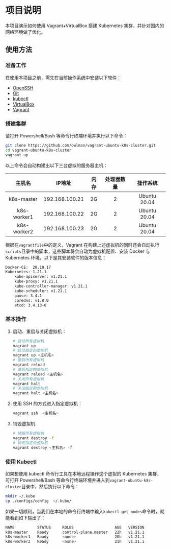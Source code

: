 # 项目说明

本项目演示如何使用 Vagrant+VirtualBox 搭建 Kubernetes 集群，并针对国内的网络环境做了优化。

## 使用方法

### 准备工作

在使用本项目之前，需先在当前操作系统中安装以下软件：

- [OpenSSH](https://www.openssh.com/)
- [Git](https://git-scm.com/)
- [kubectl](https://kubernetes.io/zh-cn/docs/tasks/tools/#kubectl)
- [VirtualBox](https://www.virtualbox.org/wiki/Downloads)
- [Vagrant](https://www.vagrantup.com/docs/installation)

### 搭建集群

请打开 Powershell/Bash 等命令行终端环境并执行以下命令：

```bash
git clone https://github.com/owlman/vagrant-ubuntu-k8s-cluster.git
cd vagrant-ubuntu-k8s-cluster
vagrant up
```

以上命令会自动构建出以下三台虚拟的服务器主机：

|   主机名    |     IP地址     | 内存 | 处理器数量 |   操作系统   |
| :---------: | :------------: | :--: | :--------: | :----------: |
| k8s-master  | 192.168.100.21 |  2G  |     2      | Ubuntu 20.04 |
| k8s-worker1 | 192.168.100.22 |  2G  |     2      | Ubuntu 20.04 |
| k8s-worker2 | 192.168.100.23 |  2G  |     2      | Ubuntu 20.04 |

根据在`vagrantfile`中的定义，Vagrant 在构建上述虚拟机的同时还会自动执行`scripts`目录中的脚本，这些脚本将会自动为虚拟机配置、安装 Docker 与 Kubernetes 环境，以下是其安装软件的版本信息：

```bash
Docker-CE:  20.10.17
Kubernetes: 1.21.1
    kube-apiserver: v1.21.1
    kube-proxy: v1.21.1
    kube-controller-manager: v1.21.1
    kube-scheduler: v1.21.1
    pause: 3.4.1
    coredns: v1.8.0
    etcd: 3.4.13-0  
```

### 基本操作

1. 启动、重启与关闭虚拟机：

    ```bash
    # 启动所有虚拟机
    vagrant up
    # 启动指定的虚拟机
    vagrant up <主机名>
    # 重启所有虚拟机
    vagrant reload
    # 重启指定的虚拟机
    vagrant reload <主机名>
    # 关闭所有虚拟机
    vagrant halt
    # 关闭指定的虚拟机
    vagrant halt <主机名>
    ```

2. 使用 SSH 的方式进入指定虚拟机：

    ```bash
    vagrant ssh  <主机名>
    ```

3. 销毁虚拟机

    ```bash
    # 销毁所有虚拟机
    vagrant destroy -f
    # 销毁指定的虚拟机
    vagrant destroy <主机名> -f
    ```

### 使用 Kubectl

如果想使用 kubectl 命令行工具在本地远程操作这个虚拟的 Kubernetes 集群，可打开 Powershell/Bash 等命令行终端环境并进入到`vagrant-ubuntu-k8s-cluster`目录中，然后执行以下命令：

```bash
mkdir ~/.kube
cp ./configs/config  ~/.kube/
```

如果一切顺利，当我们在本地的命令行终端中输入`kubectl get nodes`命令时，就能看到如下输出了：

```bash
NAME          STATUS     ROLES                  AGE   VERSION
k8s-master    Ready      control-plane,master   22h   v1.21.1
k8s-worker1   Ready      <none>                 20h   v1.21.1
k8s-worker2   Ready      <none>                 21h   v1.21.1
```
